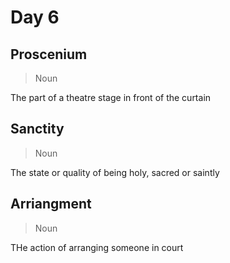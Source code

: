 # Day 6
## Proscenium
> Noun

The part of a theatre stage in front of the curtain

## Sanctity
> Noun

The state or quality of being holy, sacred or saintly

## Arriangment
> Noun

THe action of arranging someone in court
